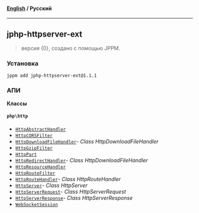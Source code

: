 #### [English](README.md) / **Русский**

---

## jphp-httpserver-ext
> версия {0}, создано с помощью JPPM.


### Установка
```
jppm add jphp-httpserver-ext@1.1.1
```

### АПИ
**Классы**

#### `php\http`

- [`HttpAbstractHandler`](https://github.com/jphp-compiler/jphp/blob/master/exts/jphp-httpserver-ext/api-docs/classes/php/http/HttpAbstractHandler.ru.md)
- [`HttpCORSFilter`](https://github.com/jphp-compiler/jphp/blob/master/exts/jphp-httpserver-ext/api-docs/classes/php/http/HttpCORSFilter.ru.md)
- [`HttpDownloadFileHandler`](https://github.com/jphp-compiler/jphp/blob/master/exts/jphp-httpserver-ext/api-docs/classes/php/http/HttpDownloadFileHandler.ru.md)- _Class HttpDownloadFileHandler_
- [`HttpGzipFilter`](https://github.com/jphp-compiler/jphp/blob/master/exts/jphp-httpserver-ext/api-docs/classes/php/http/HttpGzipFilter.ru.md)
- [`HttpPart`](https://github.com/jphp-compiler/jphp/blob/master/exts/jphp-httpserver-ext/api-docs/classes/php/http/HttpPart.ru.md)
- [`HttpRedirectHandler`](https://github.com/jphp-compiler/jphp/blob/master/exts/jphp-httpserver-ext/api-docs/classes/php/http/HttpRedirectHandler.ru.md)- _Class HttpDownloadFileHandler_
- [`HttpResourceHandler`](https://github.com/jphp-compiler/jphp/blob/master/exts/jphp-httpserver-ext/api-docs/classes/php/http/HttpResourceHandler.ru.md)
- [`HttpRouteFilter`](https://github.com/jphp-compiler/jphp/blob/master/exts/jphp-httpserver-ext/api-docs/classes/php/http/HttpRouteFilter.ru.md)
- [`HttpRouteHandler`](https://github.com/jphp-compiler/jphp/blob/master/exts/jphp-httpserver-ext/api-docs/classes/php/http/HttpRouteHandler.ru.md)- _Class HttpRouteHandler_
- [`HttpServer`](https://github.com/jphp-compiler/jphp/blob/master/exts/jphp-httpserver-ext/api-docs/classes/php/http/HttpServer.ru.md)- _Class HttpServer_
- [`HttpServerRequest`](https://github.com/jphp-compiler/jphp/blob/master/exts/jphp-httpserver-ext/api-docs/classes/php/http/HttpServerRequest.ru.md)- _Class HttpServerRequest_
- [`HttpServerResponse`](https://github.com/jphp-compiler/jphp/blob/master/exts/jphp-httpserver-ext/api-docs/classes/php/http/HttpServerResponse.ru.md)- _Class HttpServerResponse_
- [`WebSocketSession`](https://github.com/jphp-compiler/jphp/blob/master/exts/jphp-httpserver-ext/api-docs/classes/php/http/WebSocketSession.ru.md)